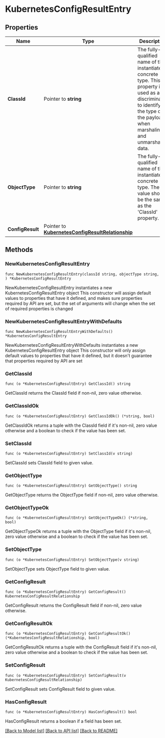 # KubernetesConfigResultEntry

## Properties

Name | Type | Description | Notes
------------ | ------------- | ------------- | -------------
**ClassId** | Pointer to **string** | The fully-qualified name of the instantiated, concrete type. This property is used as a discriminator to identify the type of the payload when marshaling and unmarshaling data. | [default to "kubernetes.ConfigResultEntry"]
**ObjectType** | Pointer to **string** | The fully-qualified name of the instantiated, concrete type. The value should be the same as the &#39;ClassId&#39; property. | [default to "kubernetes.ConfigResultEntry"]
**ConfigResult** | Pointer to [**KubernetesConfigResultRelationship**](KubernetesConfigResultRelationship.md) |  | [optional] 

## Methods

### NewKubernetesConfigResultEntry

`func NewKubernetesConfigResultEntry(classId string, objectType string, ) *KubernetesConfigResultEntry`

NewKubernetesConfigResultEntry instantiates a new KubernetesConfigResultEntry object
This constructor will assign default values to properties that have it defined,
and makes sure properties required by API are set, but the set of arguments
will change when the set of required properties is changed

### NewKubernetesConfigResultEntryWithDefaults

`func NewKubernetesConfigResultEntryWithDefaults() *KubernetesConfigResultEntry`

NewKubernetesConfigResultEntryWithDefaults instantiates a new KubernetesConfigResultEntry object
This constructor will only assign default values to properties that have it defined,
but it doesn't guarantee that properties required by API are set

### GetClassId

`func (o *KubernetesConfigResultEntry) GetClassId() string`

GetClassId returns the ClassId field if non-nil, zero value otherwise.

### GetClassIdOk

`func (o *KubernetesConfigResultEntry) GetClassIdOk() (*string, bool)`

GetClassIdOk returns a tuple with the ClassId field if it's non-nil, zero value otherwise
and a boolean to check if the value has been set.

### SetClassId

`func (o *KubernetesConfigResultEntry) SetClassId(v string)`

SetClassId sets ClassId field to given value.


### GetObjectType

`func (o *KubernetesConfigResultEntry) GetObjectType() string`

GetObjectType returns the ObjectType field if non-nil, zero value otherwise.

### GetObjectTypeOk

`func (o *KubernetesConfigResultEntry) GetObjectTypeOk() (*string, bool)`

GetObjectTypeOk returns a tuple with the ObjectType field if it's non-nil, zero value otherwise
and a boolean to check if the value has been set.

### SetObjectType

`func (o *KubernetesConfigResultEntry) SetObjectType(v string)`

SetObjectType sets ObjectType field to given value.


### GetConfigResult

`func (o *KubernetesConfigResultEntry) GetConfigResult() KubernetesConfigResultRelationship`

GetConfigResult returns the ConfigResult field if non-nil, zero value otherwise.

### GetConfigResultOk

`func (o *KubernetesConfigResultEntry) GetConfigResultOk() (*KubernetesConfigResultRelationship, bool)`

GetConfigResultOk returns a tuple with the ConfigResult field if it's non-nil, zero value otherwise
and a boolean to check if the value has been set.

### SetConfigResult

`func (o *KubernetesConfigResultEntry) SetConfigResult(v KubernetesConfigResultRelationship)`

SetConfigResult sets ConfigResult field to given value.

### HasConfigResult

`func (o *KubernetesConfigResultEntry) HasConfigResult() bool`

HasConfigResult returns a boolean if a field has been set.


[[Back to Model list]](../README.md#documentation-for-models) [[Back to API list]](../README.md#documentation-for-api-endpoints) [[Back to README]](../README.md)


